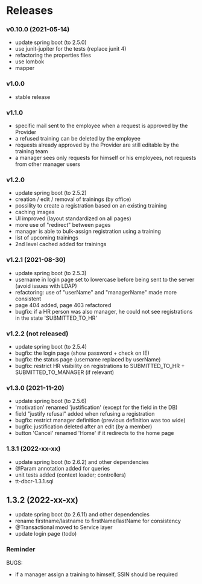 # Releases

### v0.10.0 (2021-05-14)

- update spring boot (to 2.5.0)
- use junit-jupiter for the tests (replace junit 4)
- refactoring the properties files
- use lombok
- mapper

### v1.0.0

- stable release

### v1.1.0

- specific mail sent to the employee when a request is approved by the Provider
- a refused training can be deleted by the employee
- requests already approved by the Provider are still editable by the training team
- a manager sees only requests for himself or his employees, not requests from other manager users

### v1.2.0

- update spring boot (to 2.5.2)
- creation / edit / removal of trainings (by office)
- possility to create a registration based on an existing training
- caching images
- UI improved (layout standardized on all pages)
- more use of "redirect" between pages
- manager is able to bulk-assign registration using a training
- list of upcoming trainings
- 2nd level cached added for trainings

### v1.2.1 (2021-08-30)

- update spring boot (to 2.5.3)
- username in login page set to lowercase before being sent to the server (avoid issues with LDAP)
- refactoring: use of "userName" and "managerName" made more consistent
- page 404 added, page 403 refactored
- bugfix: if a HR person was also manager, he could not see registrations in the state 'SUBMITTED_TO_HR'

### v1.2.2 (not released)

- update spring boot (to 2.5.4)
- bugfix: the login page (show password + check on IE)
- bugfix: the status page (username replaced by userName)
- bugfix: restrict HR visibility on registrations to SUBMITTED_TO_HR + SUBMITTED_TO_MANAGER (if relevant)

### v1.3.0 (2021-11-20)

- update spring boot (to 2.5.6) 
- 'motivation' renamed 'justification' (except for the field in the DB)
- field "justify refusal" added when refusing a registration
- bugfix: restrict manager definition (previous definition was too wide)
- bugfix: justification deleted after an edit (by a member)
- button 'Cancel' renamed 'Home' if it redirects to the home page

### 1.3.1 (2022-xx-xx)

- update spring boot (to 2.6.2) and other dependencies
- @Param annotation added for queries
- unit tests added (context loader; controllers)
- tt-dbcr-1.3.1.sql

## 1.3.2 (2022-xx-xx)

- update spring boot (to 2.6.11) and other dependencies
- rename firstname/lastname to firstName/lastName for consistency
- @Transactional moved to Service layer
- update login page (todo)


### Reminder

BUGS:
- if a manager assign a training to himself, SSIN should be required



